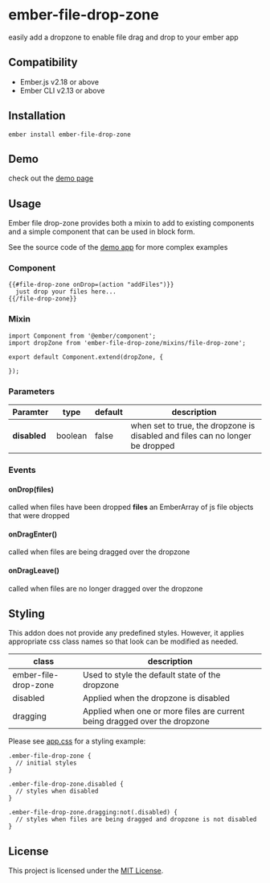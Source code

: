ember-file-drop-zone
==============================================================================

easily add a dropzone to enable file drag and drop to your ember app


Compatibility
------------------------------------------------------------------------------

* Ember.js v2.18 or above
* Ember CLI v2.13 or above


Installation
------------------------------------------------------------------------------

```
ember install ember-file-drop-zone
```

Demo
------------------------------------------------------------------------------

check out the [demo page](https://st-h.github.io/ember-file-drop-zone/)


Usage
------------------------------------------------------------------------------

Ember file drop-zone provides both a mixin to add to existing components and a simple component that can be used in block form.

See the source code of the [demo app](tests/dummy/app/) for more complex examples

### Component
```
{{#file-drop-zone onDrop=(action "addFiles")}}
  just drop your files here...
{{/file-drop-zone}}
```

### Mixin
```
import Component from '@ember/component';
import dropZone from 'ember-file-drop-zone/mixins/file-drop-zone';

export default Component.extend(dropZone, {

});
```

### Parameters
|Paramter|type|default|description
|-|-|-|-|
|**disabled**| boolean | false | when set to true, the dropzone is disabled and files can no longer be dropped|

### Events

#### onDrop(files)
called when files have been dropped
**files** an EmberArray of js file objects that were dropped

#### onDragEnter()
called when files are being dragged over the dropzone

#### onDragLeave()
called when files are no longer dragged over the dropzone

Styling
------------------------------------------------------------------------------
This addon does not provide any predefined styles. However, it applies appropriate css class names so that look can be modified as needed.

|class|description|
|-|-|
|ember-file-drop-zone|Used to style the default state of the dropzone|
|disabled|Applied when the dropzone is disabled|
|dragging|Applied when one or more files are current being dragged over the dropzone|

Please see [app.css](tests/dummy/app/styles/app.css) for a styling example:

```
.ember-file-drop-zone {
  // initial styles
}

.ember-file-drop-zone.disabled {
  // styles when disabled
}

.ember-file-drop-zone.dragging:not(.disabled) {
  // styles when files are being dragged and dropzone is not disabled
}
```


License
------------------------------------------------------------------------------

This project is licensed under the [MIT License](LICENSE.md).

